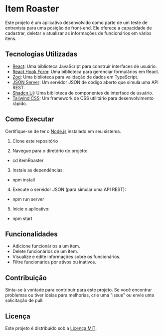 # Item Roaster

Este projeto é um aplicativo desenvolvido como parte de um teste de entrevista para uma posição de front-end. Ele oferece a capacidade de cadastrar, deletar e atualizar as informações de funcionários em vários itens.

## Tecnologias Utilizadas

- [React](https://reactjs.org/): Uma biblioteca JavaScript para construir interfaces de usuário.
- [React Hook Form](https://react-hook-form.com/): Uma biblioteca para gerenciar formulários em React.
- [Zod](https://github.com/colinhacks/zod): Uma biblioteca para validação de dados em TypeScript.
- [JSON Server](https://github.com/typicode/json-server): Um servidor JSON de código aberto que simula uma API REST.
- [Shadcn UI](https://shadcn.com/shadcn-ui/): Uma biblioteca de componentes de interface de usuário.
- [Tailwind CSS](https://tailwindcss.com/): Um framework de CSS utilitário para desenvolvimento rápido.

## Como Executar

Certifique-se de ter o [Node.js](https://nodejs.org/) instalado em seu sistema.

1. Clone este repositório
   
2. Navegue para o diretório do projeto:
- cd itemRoaster

3. Instale as dependências:
- npm install

4. Execute o servidor JSON (para simular uma API REST):
- npm run server

5. Inicie o aplicativo:
- npm start

## Funcionalidades

- Adicione funcionários a um item.
- Delete funcionários de um item.
- Visualize e edite informações sobre os funcionários.
- Filtre funcionários por ativos ou inativos.

## Contribuição

Sinta-se à vontade para contribuir para este projeto. Se você encontrar problemas ou tiver ideias para melhorias, crie uma "issue" ou envie uma solicitação de pull.

## Licença

Este projeto é distribuído sob a [Licença MIT](LICENSE).


